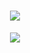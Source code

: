 <h1 align="center">
  <a href="https://git.io/typing-svg">
    <img src="https://readme-typing-svg.herokuapp.com/?lines=wassup!;im+declined+lol;&center=true&size=35">
  </a>
</h1>
<p align="center">  
<img src="https://komarev.com/ghpvc/?username=5gic&abbreviated=true">
</p>
